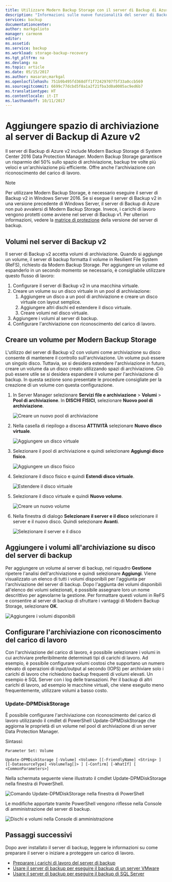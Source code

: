 ```yaml
---
title: Utilizzare Modern Backup Storage con il server di Backup di Azure v2 | Microsoft Docs
description: "Informazioni sulle nuove funzionalità del server di Backup di Azure v2. In questo articolo viene descritto come aggiornare l'installazione del server di backup."
services: backup
documentationcenter: 
author: markgalioto
manager: carmonm
editor: 
ms.assetid: 
ms.service: backup
ms.workload: storage-backup-recovery
ms.tgt_pltfrm: na
ms.devlang: na
ms.topic: article
ms.date: 05/15/2017
ms.author: masaran;markgal
ms.openlocfilehash: 751b9b495fd368dff1f72429707f5f33a0ccb569
ms.sourcegitcommit: 6699c77dcbd5f8a1a2f21fba3d0a0005ac9ed6b7
ms.translationtype: HT
ms.contentlocale: it-IT
ms.lasthandoff: 10/11/2017
---
```

# <a name="add-storage-to-azure-backup-server-v2"></a>Aggiungere spazio di archiviazione al server di Backup di Azure v2

Il server di Backup di Azure v2 include Modern Backup Storage di System Center 2016 Data Protection Manager. Modern Backup Storage garantisce un risparmio del 50% sullo spazio di archiviazione, backup tre volte più veloci e un'archiviazione più efficiente. Offre anche l'archiviazione con riconoscimento del carico di lavoro. 

> [!NOTE]
> Per utilizzare Modern Backup Storage, è necessario eseguire il server di Backup v2 in Windows Server 2016. Se si esegue il server di Backup v2 in una versione precedente di Windows Server, il server di Backup di Azure non può avvalersi di Modern Backup Storage. Invece, i carichi di lavoro vengono protetti come avviene nel server di Backup v1. Per ulteriori informazioni, vedere la [matrice di protezione](backup-mabs-protection-matrix.md) della versione del server di backup.

## <a name="volumes-in-backup-server-v2"></a>Volumi nel server di Backup v2

Il server di Backup v2 accetta volumi di archiviazione. Quando si aggiunge un volume, il server di backup formatta il volume in Resilient File System (ReFS), richiesto da Modern Backup Storage. Per aggiungere un volume ed espanderlo in un secondo momento se necessario, è consigliabile utilizzare questo flusso di lavoro:

1.  Configurare il server di Backup v2 in una macchina virtuale.
2.  Creare un volume su un disco virtuale in un pool di archiviazione:
    1.  Aggiungere un disco a un pool di archiviazione e creare un disco virtuale con layout semplice.
    2.  Aggiungere altri dischi ed estendere il disco virtuale.
    3.  Creare volumi nel disco virtuale.
3.  Aggiungere i volumi al server di backup.
4.  Configurare l'archiviazione con riconoscimento del carico di lavoro.

## <a name="create-a-volume-for-modern-backup-storage"></a>Creare un volume per Modern Backup Storage

L'utilizzo del server di Backup v2 con volumi come archiviazione su disco consente di mantenere il controllo sull'archiviazione. Un volume può essere un singolo disco. Tuttavia, se si desidera estendere l'archiviazione in futuro, creare un volume da un disco creato utilizzando spazi di archiviazione. Ciò può essere utile se si desidera espandere il volume per l'archiviazione di backup. In questa sezione sono presentate le procedure consigliate per la creazione di un volume con questa configurazione.

1. In Server Manager selezionare **Servizi file e archiviazione** > **Volumi** > **Pool di archiviazione**. In **DISCHI FISICI**, selezionare **Nuovo pool di archiviazione**. 

    ![Creare un nuovo pool di archiviazione](./media/backup-mabs-add-storage/mabs-add-storage-1.png)

2. Nella casella di riepilogo a discesa **ATTIVITÀ** selezionare **Nuovo disco virtuale**.

    ![Aggiungere un disco virtuale](./media/backup-mabs-add-storage/mabs-add-storage-2.png)

3. Selezionare il pool di archiviazione e quindi selezionare **Aggiungi disco fisico**.

    ![Aggiungere un disco fisico](./media/backup-mabs-add-storage/mabs-add-storage-3.png)

4. Selezionare il disco fisico e quindi **Estendi disco virtuale**.

    ![Estendere il disco virtuale](./media/backup-mabs-add-storage/mabs-add-storage-4.png)

5. Selezionare il disco virtuale e quindi **Nuovo volume**.

    ![Creare un nuovo volume](./media/backup-mabs-add-storage/mabs-add-storage-5.png)

6. Nella finestra di dialogo **Selezionare il server e il disco** selezionare il server e il nuovo disco. Quindi selezionare **Avanti**.

    ![Selezionare il server e il disco](./media/backup-mabs-add-storage/mabs-add-storage-6.png)

## <a name="add-volumes-to-backup-server-disk-storage"></a>Aggiungere i volumi all'archiviazione su disco del server di backup

Per aggiungere un volume al server di backup, nel riquadro **Gestione** ripetere l'analisi dell'archiviazione e quindi selezionare **Aggiungi**. Viene visualizzato un elenco di tutti i volumi disponibili per l'aggiunta per l'archiviazione del server di backup. Dopo l'aggiunta dei volumi disponibili all'elenco dei volumi selezionati, è possibile assegnare loro un nome descrittivo per agevolarne la gestione. Per formattare questi volumi in ReFS e consentire al server di backup di sfruttare i vantaggi di Modern Backup Storage, selezionare **OK**.

![Aggiungere i volumi disponibili](./media/backup-mabs-add-storage/mabs-add-storage-7.png)

## <a name="set-up-workload-aware-storage"></a>Configurare l'archiviazione con riconoscimento del carico di lavoro

Con l'archiviazione del carico di lavoro, è possibile selezionare i volumi in cui archiviare preferibilmente determinati tipi di carichi di lavoro. Ad esempio, è possibile configurare volumi costosi che supportano un numero elevato di operazioni di input/output al secondo (IOPS) per archiviare solo i carichi di lavoro che richiedono backup frequenti di volumi elevati. Un esempio è SQL Server con i log delle transazioni. Per il backup di altri carichi di lavoro, ad esempio le macchine virtuali, che viene eseguito meno frequentemente, utilizzare volumi a basso costo.

### <a name="update-dpmdiskstorage"></a>Update-DPMDiskStorage

È possibile configurare l'archiviazione con riconoscimento del carico di lavoro utilizzando il cmdlet di PowerShell Update-DPMDiskStorage che aggiorna le proprietà di un volume nel pool di archiviazione di un server Data Protection Manager.

Sintassi:

`Parameter Set: Volume`

```
Update-DPMDiskStorage [-Volume] <Volume> [[-FriendlyName] <String> ] [[-DatasourceType] <VolumeTag[]> ] [-Confirm] [-WhatIf] [ <CommonParameters>]
```
Nella schermata seguente viene illustrato il cmdlet Update-DPMDiskStorage nella finestra di PowerShell.

![Comando Update-DPMDiskStorage nella finestra di PowerShell](./media/backup-mabs-add-storage/mabs-add-storage-8.png)

Le modifiche apportate tramite PowerShell vengono riflesse nella Console di amministrazione del server di backup.

![Dischi e volumi nella Console di amministrazione](./media/backup-mabs-add-storage/mabs-add-storage-9.png)

## <a name="next-steps"></a>Passaggi successivi
Dopo aver installato il server di backup, leggere le informazioni su come preparare il server o iniziare a proteggere un carico di lavoro.

- [Preparare i carichi di lavoro del server di backup](backup-azure-microsoft-azure-backup.md)
- [Usare il server di backup per eseguire il backup di un server VMware](backup-azure-backup-server-vmware.md)
- [Usare il server di backup per eseguire il backup di SQL Server](backup-azure-sql-mabs.md)

